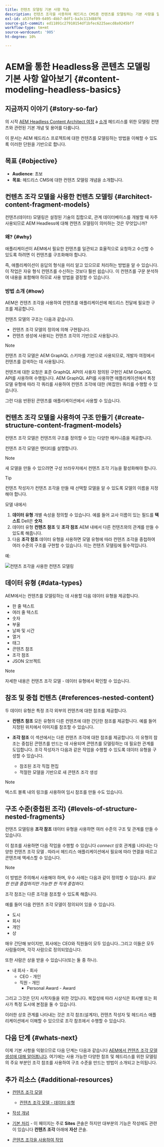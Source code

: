 ```yaml
---
title: 컨텐츠 모델링 기본 사항 학습
description: 컨텐츠 조각을 사용하여 헤드리스 CMS용 컨텐츠를 모델링하는 기본 사항을 알아봅니다.
exl-id: a53fef09-6495-4bb7-8df1-ba3c113d88f6
source-git-commit: ed11891c27910154df1bfec6225aecd8a9245bff
workflow-type: tm+mt
source-wordcount: '905'
ht-degree: 10%

---
```


# AEM을 통한 Headless용 콘텐츠 모델링 기본 사항 알아보기 {#content-modeling-headless-basics}

## 지금까지 이야기 {#story-so-far}

의 시작 [AEM Headless Content Architect 여정](overview.md) a [소개](introduction.md) 헤드리스를 위한 모델링 컨텐츠와 관련된 기본 개념 및 용어를 다룹니다.

이 문서는 AEM 헤드리스 프로젝트에 대한 컨텐츠를 모델링하는 방법을 이해할 수 있도록 이러한 단원을 기반으로 합니다.

## 목표 {#objective}

* **Audience**: 초보
* **목표**: 헤드리스 CMS에 대한 컨텐츠 모델링 개념을 소개합니다.

## 컨텐츠 조각 모델을 사용한 컨텐츠 모델링 {#architect-content-fragment-models}

컨텐츠(데이터) 모델링은 설정된 기술의 집합으로, 관계 데이터베이스를 개발할 때 자주 사용되므로 AEM Headless에 대해 컨텐츠 모델링이 의미하는 것은 무엇입니까?

### 왜? {#why}

애플리케이션이 AEM에서 필요한 컨텐츠를 일관되고 효율적으로 요청하고 수신할 수 있도록 하려면 이 컨텐츠를 구조화해야 합니다.

즉, 애플리케이션이 응답의 형식을 미리 알고 있으므로 처리하는 방법을 알 수 있습니다. 이 작업은 자유 형식 컨텐츠를 수신하는 것보다 훨씬 쉽습니다. 이 컨텐츠를 구문 분석하여 내용을 포함해야 하므로 사용 방법을 결정할 수 있습니다.

### 방법 소개 {#how}

AEM은 컨텐츠 조각을 사용하여 컨텐츠를 애플리케이션에 헤드리스 전달에 필요한 구조를 제공합니다.

컨텐츠 모델의 구조는 다음과 같습니다.

* 컨텐츠 조각 모델의 정의에 의해 구현됩니다.
* 컨텐츠 생성에 사용되는 컨텐츠 조각의 기반으로 사용됩니다.

>[!NOTE]
>
>컨텐츠 조각 모델은 AEM GraphQL 스키마를 기반으로 사용되므로, 개발자 여정에서 컨텐츠를 검색하는 데 사용됩니다.

컨텐츠에 대한 요청은 표준 GraphQL API의 사용자 정의된 구현인 AEM GraphQL API를 사용하여 수행됩니다. AEM GraphQL API를 사용하면 애플리케이션에서 특정 모델 유형에 따라 각 쿼리를 사용하여 컨텐츠 조각에 대한 (복잡한) 쿼리를 수행할 수 있습니다.

그런 다음 반환된 콘텐츠를 애플리케이션에서 사용할 수 있습니다.

## 컨텐츠 조각 모델을 사용하여 구조 만들기 {#create-structure-content-fragment-models}

컨텐츠 조각 모델은 컨텐츠의 구조를 정의할 수 있는 다양한 메커니즘을 제공합니다.

컨텐츠 조각 모델은 엔티티를 설명합니다.

>[!NOTE]
>새 모델을 만들 수 있으려면 구성 브라우저에서 컨텐츠 조각 기능을 활성화해야 합니다.

>[!TIP]
>
>컨텐츠 작성자가 컨텐츠 조각을 만들 때 선택할 모델을 알 수 있도록 모델의 이름을 지정해야 합니다.

모델 내에서:

1. **데이터 유형** 개별 속성을 정의할 수 있습니다.
예를 들어 교사 이름이 있는 필드를 **텍스트** Dell은 **숫자**.
1. 데이터 유형 **컨텐츠 참조** 및 **조각 참조** AEM 내에서 다른 컨텐츠와의 관계를 만들 수 있도록 해줍니다.
1. 다음 **조각 참조** 데이터 유형을 사용하면 모델 유형에 따라 컨텐츠 조각을 중첩하여 여러 수준의 구조를 구현할 수 있습니다. 이는 컨텐츠 모델링에 필수적입니다.

예:

![컨텐츠 조각을 사용한 컨텐츠 모델링](assets/headless-modeling-01.png "컨텐츠 조각을 사용한 컨텐츠 모델링")

## 데이터 유형 {#data-types}

AEM에서는 컨텐츠를 모델링하는 데 사용할 다음 데이터 유형을 제공합니다.

* 한 줄 텍스트
* 여러 줄 텍스트
* 숫자
* 부울
* 날짜 및 시간
* 열거
* 태그
* 콘텐츠 참조
* 조각 참조
* JSON 오브젝트

>[!NOTE]
>
>자세한 내용은 컨텐츠 조각 모델 - 데이터 유형에서 확인할 수 있습니다.

## 참조 및 중첩 컨텐츠 {#references-nested-content}

두 데이터 유형은 특정 조각 외부의 컨텐츠에 대한 참조를 제공합니다.

* **컨텐츠 참조**
모든 유형의 다른 컨텐츠에 대한 간단한 참조를 제공합니다.
예를 들어 지정된 위치에서 이미지를 참조할 수 있습니다.

* **조각 참조**
이 섹션에서는 다른 컨텐츠 조각에 대한 참조를 제공합니다.
이 유형의 참조는 중첩된 콘텐츠를 만드는 데 사용되며 콘텐츠를 모델링하는 데 필요한 관계를 도입합니다.
조각 작성자가 다음과 같은 작업을 수행할 수 있도록 데이터 유형을 구성할 수 있습니다.
   * 참조된 조각 직접 편집
   * 적절한 모델을 기반으로 새 콘텐츠 조각 생성

>[!NOTE]
>
>텍스트 블록 내의 링크를 사용하여 임시 참조를 만들 수도 있습니다.

## 구조 수준(중첩된 조각) {#levels-of-structure-nested-fragments}

컨텐츠 모델링용 **조각 참조** 데이터 유형을 사용하면 여러 수준의 구조 및 관계를 만들 수 있습니다.

이 참조를 사용하면 다음 작업을 수행할 수 있습니다 *connect* 상호 관계를 나타내는 다양한 컨텐츠 조각 모델 . 따라서 헤드리스 애플리케이션에서 필요에 따라 연결을 따르고 콘텐츠에 액세스할 수 있습니다.

>[!NOTE]
>
>이 방법은 주의해서 사용해야 하며, 우수 사례는 다음과 같이 정의할 수 있습니다. *필요한 만큼 중첩하지만 가능한 한 적게 중첩하다*.

조각 참조는 다른 조각을 참조할 수 있도록 해줍니다.

예를 들어 다음 컨텐츠 조각 모델이 정의되어 있을 수 있습니다.

* 도시
* 회사
* 개인
* 상

매우 간단해 보이지만, 회사에는 CEO와 직원들이 모두 있습니다..그리고 이들은 모두 사람들이며, 각각 사람으로 정의되었습니다.

또한 사람은 상을 받을 수 있습니다(또는 둘 중 하나).

* 내 회사 - 회사
   * CEO - 개인
   * 직원 - 개인
      * Personal Award - Award

그리고 그것은 단지 시작자들을 위한 것입니다. 복잡성에 따라 시상식은 회사별 또는 회사가 특정 도시에 본점을 둘 수 있습니다.

이러한 상호 관계를 나타내는 것은 조각 참조(설계자), 컨텐츠 작성자 및 헤드리스 애플리케이션에서 이해할 수 있으므로 조각 참조에서 수행할 수 있습니다.

## 다음 단계 {#whats-next}

이제 기본 사항을 익혔으므로 다음 단계는 다음과 같습니다 [AEM에서 컨텐츠 조각 모델 생성에 대해 알아봅니다](model-structure.md). 여기에는 사용 가능한 다양한 참조 및 헤드리스를 위한 모델링의 주요 부분인 조각 참조를 사용하여 구조 수준을 만드는 방법이 소개되고 논의됩니다.

## 추가 리소스 {#additional-resources}

* [컨텐츠 조각 모델](/help/assets/content-fragments/content-fragments-models.md)

   * [컨텐츠 조각 모델 - 데이터 유형](/help/assets/content-fragments/content-fragments-models.md#data-types)

* [작성 개념](/help/sites-authoring/author.md)

* [기본 처리](/help/sites-authoring/basic-handling.md) - 이 페이지는 주로 **Sites** 콘솔은 하지만 대부분의 기능은 작성에도 관련이 있습니다 **컨텐츠 조각** 아래에 **자산** 콘솔.

* [콘텐츠 조각을 사용하여 작업](/help/assets/content-fragments/content-fragments.md)
